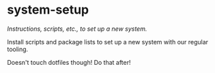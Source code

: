 # system-setup
*Instructions, scripts, etc., to set up a new system.*

Install scripts and package lists to set up a new system with our regular tooling.

Doesn't touch dotfiles though! Do that after!


